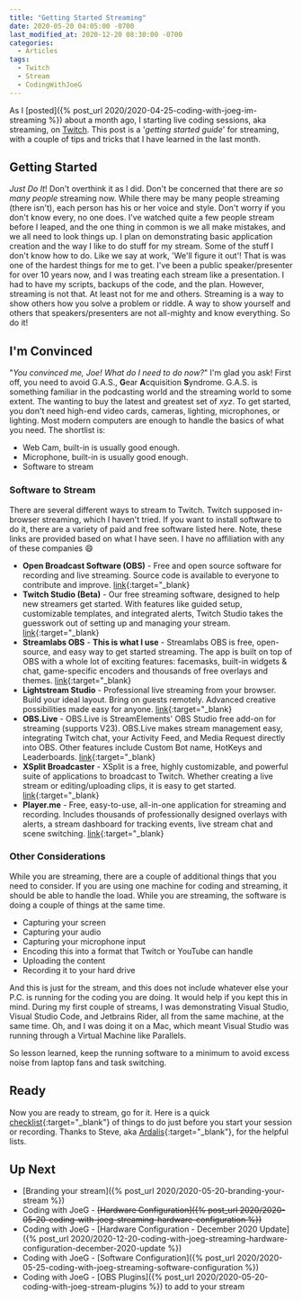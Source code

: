 ```yaml
---
title: "Getting Started Streaming"
date: 2020-05-20 04:05:00 -0700
last_modified_at: 2020-12-20 08:30:00 -0700
categories:
  - Articles
tags:
  - Twitch
  - Stream
  - CodingWithJoeG
---
```

As I [posted]({% post_url 2020/2020-04-25-coding-with-joeg-im-streaming %}) about a month ago, I starting live coding sessions, aka streaming, on [Twitch](https://twitch.tv/jguadagno). This post is a '*getting started guide*' for streaming, with a couple of tips and tricks that I have learned in the last month.

## Getting Started

*Just Do It*! Don't overthink it as I did.  Don't be concerned that there are *so many people* streaming now. While there may be many people streaming (there isn't), each person has his or her voice and style. Don't worry if you don't know every, no one does.  I've watched quite a few people stream before I leaped, and the one thing in common is we all make mistakes, and we all need to look things up.  I plan on demonstrating basic application creation and the way I like to do stuff for my stream.  Some of the stuff I don't know how to do. Like we say at work, 'We'll figure it out'! That is was one of the hardest things for me to get.  I've been a public speaker/presenter for over 10 years now, and I was treating each stream like a presentation.  I had to have my scripts, backups of the code, and the plan.  However, streaming is not that.  At least not for me and others.  Streaming is a way to show others how you solve a problem or riddle.  A way to show yourself and others that speakers/presenters are not all-mighty and know everything. So do it!

## I'm Convinced

"*You convinced me, Joe! What do I need to do now?*" I'm glad you ask! First off, you need to avoid G.A.S., **G**ear **A**cquisition **S**yndrome. G.A.S. is something familiar in the podcasting world and the streaming world to some extent.  The wanting to buy the latest and greatest set of *xyz*. To get started, you don't need high-end video cards, cameras, lighting, microphones, or lighting. Most modern computers are enough to handle the basics of what you need.  The shortlist is:

* Web Cam, built-in is usually good enough.
* Microphone, built-in is usually good enough.
* Software to stream

### Software to Stream

There are several different ways to stream to Twitch.  Twitch supposed in-browser streaming, which I haven't tried.  If you want to install software to do it, there are a variety of paid and free software listed here.  Note, these links are provided based on what I have seen.  I have no affiliation with any of these companies :smile:

* **Open Broadcast Software (OBS)** - Free and open source software for recording and live streaming. Source code is available to everyone to contribute and improve. [link](https://obsproject.com/){:target="_blank}
* **Twitch Studio (Beta)** - Our free streaming software, designed to help new streamers get started. With features like guided setup, customizable templates, and integrated alerts, Twitch Studio takes the guesswork out of setting up and managing your stream. [link](https://www.twitch.tv/studio){:target="_blank}
* **Streamlabs OBS** - **This is what I use** - Streamlabs OBS is free, open-source, and easy way to get started streaming. The app is built on top of OBS with a whole lot of exciting features: facemasks, built-in widgets & chat, game-specific encoders and thousands of free overlays and themes. [link](https://streamlabs.com/streamlabs-obs/){:target="_blank}
* **Lightstream Studio** - Professional live streaming from your browser. Build your ideal layout. Bring on guests remotely. Advanced creative possibilities made easy for anyone. [link](https://app.golightstream.com/twitchmusic){:target="_blank}
* **OBS.Live** - OBS.Live is StreamElements' OBS Studio free add-on for streaming (supports V23). OBS.Live makes stream management easy, integrating Twitch chat, your Activity Feed, and Media Request directly into OBS. Other features include Custom Bot name, HotKeys and Leaderboards. [link](https://streamelements.com/obslive){:target="_blank}
* **XSplit Broadcaster** - XSplit is a free, highly customizable, and powerful suite of applications to broadcast to Twitch. Whether creating a live stream or editing/uploading clips, it is easy to get started. [link](https://www.xsplit.com/partners/twitch){:target="_blank}
* **Player.me** - Free, easy-to-use, all-in-one application for streaming and recording. Includes thousands of professionally designed overlays with alerts, a stream dashboard for tracking events, live stream chat and scene switching. [link](https://player.me/){:target="_blank}

### Other Considerations

While you are streaming, there are a couple of additional things that you need to consider.  If you are using one machine for coding and streaming, it should be able to handle the load. While you are streaming, the software is doing a couple of things at the same time.

* Capturing your screen
* Capturing your audio
* Capturing your microphone input
* Encoding this into a format that Twitch or YouTube can handle
* Uploading the content
* Recording it to your hard drive

And this is just for the stream, and this does not include whatever else your P.C. is running for the coding you are doing. It would help if you kept this in mind.  During my first couple of streams, I was demonstrating Visual Studio, Visual Studio Code, and Jetbrains Rider, all from the same machine, at the same time. Oh, and I was doing it on a Mac, which meant Visual Studio was running through a Virtual Machine like Parallels.

So lesson learned, keep the running software to a minimum to avoid excess noise from laptop fans and task switching.

## Ready

Now you are ready to stream, go for it.  Here is a quick [checklist](https://ardalis.com/streaming-checklist){:target="_blank"} of things to do just before you start your session or recording. Thanks to Steve, aka [Ardalis](https://ardalis.com/author/ssmith){:target="_blank"}, for the helpful lists.

## Up Next

* [Branding your stream]({% post_url 2020/2020-05-20-branding-your-stream %})
* Coding with JoeG - ~~[Hardware Configuration]({% post_url 2020/2020-05-20-coding-with-joeg-streaming-hardware-configuration %})~~
* Coding with JoeG - [Hardware Configuration - December 2020 Update]({% post_url 2020/2020-12-20-coding-with-joeg-streaming-hardware-configuration-december-2020-update %})
* Coding with JoeG - [Software Configuration]({% post_url 2020/2020-05-25-coding-with-joeg-streaming-software-configuration %})
* Coding with JoeG - [OBS Plugins]({% post_url 2020/2020-05-20-coding-with-joeg-stream-plugins %}) to add to your stream
